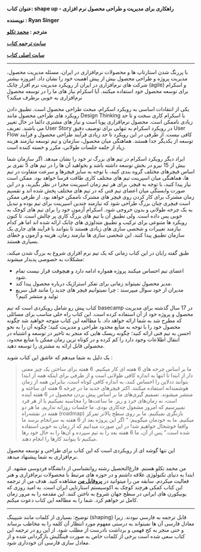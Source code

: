 
**عنوان کتاب: shape up - راهکاری برای مدیریت و طراحی محصول نرم افزاری**

**نویسنده : Ryan Singer**

**مترجم : [محمد تکلو](https://profile.ir/takalloo.mohamad/about)**

**[سایت ترجمه کتاب](https://shapeupbook.ir)**

**[سایت اصلی کتاب](https://basecamp.com/shapeup)**

---

با پررنگ شدن استارتاپ ها و محصولات نرم‌افزاری در ایران، مسئله مدیریت محصول، مدیریت پروژه و طراحی محصول بیش از پیش اهمیت خود را نشان داد. امروزه بیشتر شرکت های نرم‌افزاری در ایران از رویکرد مدیریت نرم افزار چابک (agile) و اسکرام برای توسعه محصول خود استفاده میکنند. آیا اسکرام نیاز های ما را در توسعه محصول نرم‌افزاری به خوبی برطرف میکند؟

یکی از انتقادات اساسی به رویکرد اسکرام، مبحث طراحی محصول است. تطبیق دادن رویکرد های طراحی محصول مانند Design Thinking با اسکرام کاری سخت و تا حد زیادی ناممکن است. محصول نرم‌افزاری پویا است و نیاز های مشتری دائما در حال تغییر می باشند. تعریف User Story در رویکرد اسکرام به تنهایی برای توصیف دقیق User Flow کافی نیست. از طرفی در این رویکرد تا حد زیادی فرآیند طراحی محصول و فرآیند توسعه از یکدیگر جدا هستند. هماهنگی میان محصول، سازمان و تیم توسعه نیازمند هزینه زیاد از جلمه جلسات طولانی، مکرر و خسته کننده است.

ایراد دیگر رویکرد اسکرام در تیم های بزرگ تر خود را نشان میدهد. اگر سازمان شما بیش از 15 نیرو در بخش توسعه داشته باشد و بخواهید آن ها را در تیم های 5 نفری بر اساس فیچرهای مختلف گروه بندی کنید، با توجه به سایز فیچرها و سرعت متفاوت در تیم ها، هماهنگی میان اسپرینت تیم های مختلف کاری طاقت فرسا خواهد بود. ممکن است نیاز پیدا کنید، با توجه به فیچر، برای هر تیم زمان اسپرینت مجزا در نظر بگیرید، و در این صورت وابستگی میان اعضای تیم فنی که در تیم های مختلف پخش شده اند و تقسیم زمان مشترک برای کار کردن روی فیچر های مشترک ناممکن خواهد بود. از طرفی ممکن است فیچری چنان بزرگ طراحی شود که نیازمند چندین اسپرینت برای تیم بوده و تبدیل به یک چرخه طولانی و بدون خروجی شود. اسکرام آزمون خود را برای تیم های کوچک به خوبی پس داده است. ولی تطبیق آن با تیم های بزرگ کاری پر چالش است. تا کنون رویکرد ها متنوعی برای ترکیب و تطبیق متدلوژی های چابک ارائه شده اند اما هر کدام نیازمند تغییرات و شخصی سازی های زیادی هستند تا بتوانند با فرآیند های جاری یک سازمان تطبیق پیدا کنند. این شخصی سازی ها نیازمند زمان، هزینه و آزمون و خطای بسیاری هستند.

طبق گفته رایان در این کتاب زمانی که یک تیم نرم افزاری شروع به بزرگ شدن میکند، مشکلات به خصوصی پدیدار میشوند:

- اعضای تیم احساس میکنند پروژه همواره ادامه دارد و هیچوقت قرار نیست تمام شود.
- مدیر محصول نمیتواند زمانی برای تفکر استراژیک درباره محصول پیدا کند.
- مدیران از خود سوال میپرسند : چرا نمیتوانیم فیچر های جدید را مانند قبل سریع تولید و منتشر کنیم؟

کتاب پیش رو شامل رویکردی است که تیم basecamp در 17 سال گذشته برای مدیریت محصول و پروژه خود از آن استفاده کرده است. این کتاب راه حلی مناسب برای مسائلی که مطرح شد به شما ارائه خواهد داد. با مطالعه این کتاب متوجه خواهید شد چگونه محصول خود را با توجه به منابع محدود طراحی و مدیریت کنید؛ چگونه آن را به نحو احسن به تیم فنی ارائه کنید؛ چگونه ریسک هایی که منجر به تاخیر در توسعه و اشتباه در انتقال اطلاعات وجود دارد را کم کرده و در کوتاه ترین زمان ممکن با منابع محدود، محصولی قابل ارائه به مشتری را توسعه دهید.

یک دلیل به شما میدهم که عاشق این کتاب شوید :
> ما بر اساس چرخه های 6 هفته ای کار میکنیم. 6 هفته برای ساختن یک چیز معنی دار از ابتدا تا انتها به اندازه کافی طولانی است و از طرفی برای اینکه همه از ابتدا بتوانند ددلاین را احساس کنند، به اندازه کافی کوتاه است، بنابراین همه از زمان هوشمندانه استفاده میکنند. اکثر فیچرهای جدید ما در چرخه 6 هفته ای ساخته و منتشر میشوند. تصمیم گیری‌های ما بر اساس پیش بردن محصول در 6 هفته آینده است، نه زمان‌های خرد و ریز. ما ساعت‌ها را محاسبه نمیکنیم یا از هر فرد نمیپرسیم که امروز مشغول چه‌کاری بودی. ما جلسات روزانه نداریم. ما هر دو هفته در نقشه‌راه (roadmap) بازنگری نمیکنیم. ما بر روی سطح بالاتر تمرکز میکنیم. ما به خودمان میگوییم: “ اگر این پروژه بعد از 6 هفته به سرانجام برسد ما واقعا خوشحال خواهیم شد! در این صورت میدانیم که از زمان به خوبی استفاده شده است.” پس از آن، ما 6 هفته بعد را به تیم سپرده و آن‌ها را به حال خود رها میکنیم تا بتوانند کارها را انجام دهند.

این تنها گوشه ای از رویکردی است که این کتاب برای طراحی و توسعه محصول نرم‌افزاری به شما پیشنهاد میدهد.

من محمد تکلو هستم. فارغ‌التحصیل رشته روانشناسی از دانشگاه فردوسی مشهد. از ابتدا به دنیای تکنولوژی علاقه داشتم و در حوزه های مرتبط با محصولات نرم‌افزاری و هنر فعالیت میکردم. سابقه من را میتوانید در **[پروفایل من](https://profile.ir/takalloo.mohamad/about)** مشاهده کنید. هدف من از ترجمه این کتاب کمکی هرچند کوچک به اکوسیستم استارتاپی ایران است. به امید روزی که یونیکورن های ایرانی در سطح جهان شروع به تاختن کنند. این مقدمه را به مرور زمان کامل تر خواهم کرد. شما را به مطالعه این کتاب دعوت میکنم.

---

توضیح: بسیاری از کلمات مانند شیپینگ (shaping) قابل ترجمه به فارسی نبودند. زیرا معادل فارسی آن ها نمیتواند به درستی مفهوم مورد انتظار آن کلمه را به مخاطب برساند و حتی منجر به کج فهمی و برداشت نادرست از مطلب شود. از این رو در ترجمه این کتاب سعی شده است برخی از کلمات خاص به صورت فینگلیش بازگردانی شده و از معادل سازی فارسی آن خودداری شود.



 